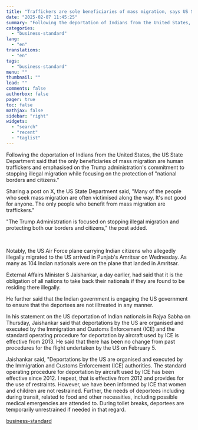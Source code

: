 ```yaml
---
title: "Traffickers are sole beneficiaries of mass migration, says US State Dept"
date: "2025-02-07 11:45:25"
summary: "Following the deportation of Indians from the United States, the US State Department said that the only beneficiaries of mass migration are human traffickers and emphasised on the Trump administration's commitment to stopping illegal migration while focusing on the protection of \"national borders and citizens.\" Sharing a post on X,..."
categories:
  - "business-standard"
lang:
  - "en"
translations:
  - "en"
tags:
  - "business-standard"
menu: ""
thumbnail: ""
lead: ""
comments: false
authorbox: false
pager: true
toc: false
mathjax: false
sidebar: "right"
widgets:
  - "search"
  - "recent"
  - "taglist"
---
```


Following the deportation of Indians from the United States, the US State Department said that the only beneficiaries of mass migration are human traffickers and emphasised on the Trump administration's commitment to stopping illegal migration while focusing on the protection of "national borders and citizens."

Sharing a post on X, the US State Department said, "Many of the people who seek mass migration are often victimised along the way. It's not good for anyone. The only people who benefit from mass migration are traffickers."

"The Trump Administration is focused on stopping illegal migration and protecting both our borders and citizens," the post added.

 

Notably, the US Air Force plane carrying Indian citizens who allegedly illegally migrated to the US arrived in Punjab's Amritsar on Wednesday. As many as 104 Indian nationals were on the plane that landed in Amritsar.

External Affairs Minister S Jaishankar, a day earlier, had said that it is the obligation of all nations to take back their nationals if they are found to be residing there illegally.

He further said that the Indian government is engaging the US government to ensure that the deportees are not illtreated in any manner.

In his statement on the US deportation of Indian nationals in Rajya Sabha on Thursday, Jaishankar said that deportations by the US are organised and executed by the Immigration and Customs Enforcement (ICE) and the standard operating procedure for deportation by aircraft used by ICE is effective from 2013. He said that there has been no change from past procedures for the flight undertaken by the US on February 5.

Jaishankar said, "Deportations by the US are organised and executed by the Immigration and Customs Enforcement (ICE) authorities. The standard operating procedure for deportation by aircraft used by ICE has been effective since 2012. I repeat, that is effective from 2012 and provides for the use of restraints. However, we have been informed by ICE that women and children are not restrained. Further, the needs of deportees including during transit, related to food and other necessities, including possible medical emergencies are attended to. During toilet breaks, deportees are temporarily unrestrained if needed in that regard.

[business-standard](https://www.business-standard.com/world-news/traffickers-are-sole-beneficiaries-of-mass-migration-says-us-state-dept-125020700133_1.html)
